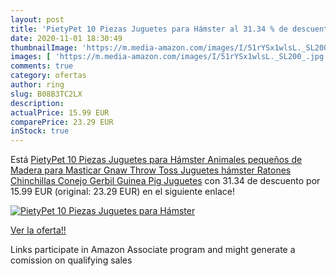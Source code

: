 ```yaml
---
layout: post
title: 'PietyPet 10 Piezas Juguetes para Hámster al 31.34 % de descuento'
date: 2020-11-01 18:30:49
thumbnailImage: 'https://m.media-amazon.com/images/I/51rYSx1wlsL._SL200_.jpg'
images: [ 'https://m.media-amazon.com/images/I/51rYSx1wlsL._SL200_.jpg' ]
comments: true
category: ofertas
author: ring
slug: B08B3TC2LX
description:
actualPrice: 15.99 EUR
comparePrice: 23.29 EUR
inStock: true
---
```


Está [PietyPet 10 Piezas Juguetes para Hámster Animales pequeños de Madera para Masticar Gnaw Throw Toss Juguetes hámster Ratones Chinchillas Conejo Gerbil Guinea Pig Juguetes](https://www.amazon.es/dp/B08B3TC2LX/?tag=tolees-21) con 31.34 de descuento por 15.99 EUR (original: 23.29 EUR) en el siguiente enlace!

[![PietyPet 10 Piezas Juguetes para Hámster](https://m.media-amazon.com/images/I/51rYSx1wlsL._SL200_.jpg)](https://www.amazon.es/dp/B08B3TC2LX/?tag=tolees-21)

[Ver la oferta!!](https://www.amazon.es/dp/B08B3TC2LX/?tag=tolees-21)

Links participate in Amazon Associate program and might generate a comission on qualifying sales


